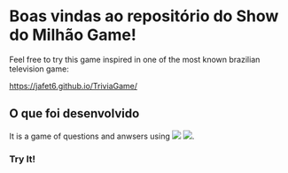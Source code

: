 # Boas vindas ao repositório do Show do Milhão Game!

Feel free to try this game inspired in one of the most known brazilian television game:

https://jafet6.github.io/TriviaGame/

## O que foi desenvolvido

It is a game of questions and anwsers using <img src="https://img.shields.io/badge/react%20-%2320232a.svg?&style=for-the-badge&logo=react&logoColor=%2361DAFB"/> <img src="https://img.shields.io/badge/redux%20-%23593d88.svg?&style=for-the-badge&logo=redux&logoColor=white"/>.

### Try It!
